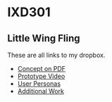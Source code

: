 # IXD301
## Little Wing Fling

These are all links to my dropbox.

+ [Concept on PDF](https://www.dropbox.com/s/gt36be3wlda37of/Game%20Concept.pdf?dl=0)
+ [Prototype Video](https://www.dropbox.com/s/09dvzir9zg0xjvf/Prototype.mov?dl=0)
+ [User Personas](https://www.dropbox.com/s/bs1wjlws699wjd0/UserPersona.pdf?dl=0)
+ [Additional Work](https://www.dropbox.com/IXD301%20additional%20work)




